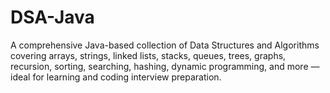 # DSA-Java
A comprehensive Java-based collection of Data Structures and Algorithms covering arrays, strings, linked lists, stacks, queues, trees, graphs, recursion, sorting, searching, hashing, dynamic programming, and more — ideal for learning and coding interview preparation.
